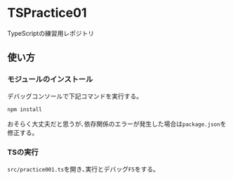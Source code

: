 # TSPractice01

TypeScriptの練習用レポジトリ

## 使い方

### モジュールのインストール

デバッグコンソールで下記コマンドを実行する｡

```bash
npm install
```

おそらく大丈夫だと思うが､依存関係のエラーが発生した場合は`package.json`を修正する｡

### TSの実行

`src/practice001.ts`を開き､実行とデバッグ`F5`をする｡
